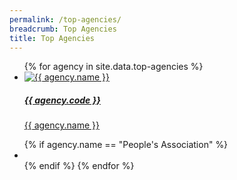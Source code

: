 ```yaml
---
permalink: /top-agencies/
breadcrumb: Top Agencies
title: Top Agencies
---
```


<ul class="block-grid">
  {%   for agency in site.data.top-agencies   %}
    <li class="grid-item" >
        <a href="{{ agency.website }}"><img src= "{{ agency.image-url }}" alt="{{ agency.name }}" />
          <h5>{{ agency.code }}</h5>
          <p>{{ agency.name }}</p>         
        </a>        
    </li> 
    {% if agency.name == "People's Association" %}
    <li class="grid-item filler"></li>
    {% endif %}
  {% endfor %}   
</ul>
